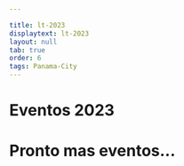 ```yaml
---

title: lt-2023
displaytext: lt-2023
layout: null
tab: true
order: 6
tags: Panama-City
---
```


# Eventos 2023


# Pronto mas eventos...
